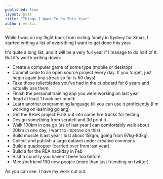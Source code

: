```yaml
---
published: true
layout: post
title: "Things I Want To Do This Year"
author: vertis
---
```


While I was on my flight back from visting family in Sydney for Xmas, I started writing a list of everything I want to get done this year.

It's quite a long list, and it will be a very full year if I manage to do half of it. But it's worth writing down:

- Create a computer game of some type (mobile or desktop)
- Commit code to an open source project every day. If you forget, just begin again (my streak so far is 50 days)
- Take those rollerblades you've had in the cupboard for 6 years and actually use them.
- Finish the personal training app you were working on last year
- Read at least 1 book per month
- Learn another programming language till you can use it proficiently (I'm working on learning golang)
- Get the RHoK project FGIS out into some fire trucks for testing
- Design something from scratch and 3d print it
- Walk 100km in one go (as of last year I can comfortably walk about 20km in one day, I want to improve on this)
- Build muscle (Last year I lost about 15kgm, going from 97kg-83kg)
- Collect and publish a large dataset under creative commons
- Build a quadcopter (carried over from last year)
- Build a <Redacted> for the REA hackday in Feb
- Visit a country you haven't been too before
- Meet/befriend 100 new people (more than just friending on twitter)

As you can see. I have my work cut out.


